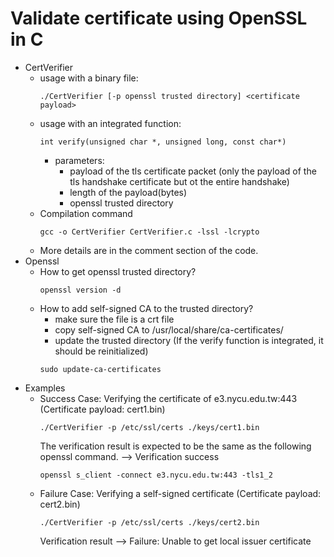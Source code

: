 # Validate certificate using OpenSSL in C
- CertVerifier
	- usage with a binary file:
	   ```=sh
	   ./CertVerifier [-p openssl trusted directory] <certificate payload>
	   ```
	- usage with an integrated function: 
		```=c
		int verify(unsigned char *, unsigned long, const char*)
		```
	  - parameters:
		  - payload of the tls certificate packet (only the payload of the tls handshake certificate but ot the entire handshake)
		  - length of the payload(bytes)
		  - openssl trusted directory
	- Compilation command
	   ```=sh
	   gcc -o CertVerifier CertVerifier.c -lssl -lcrypto
	   ```
	- More details are in the comment section of the code.
- Openssl
	- How to get openssl trusted directory?
	  ```=sh
	  openssl version -d
	  ``` 
	- How to add self-signed CA to the trusted directory?
		- make sure the file is a crt file
		- copy self-signed CA to /usr/local/share/ca-certificates/
		- update the trusted directory (If the verify function is integrated, it should be reinitialized)
		```=sh
		sudo update-ca-certificates
		```
- Examples
	- Success Case: Verifying the certificate of e3.nycu.edu.tw:443 (Certificate payload: cert1.bin)
		```=sh
		./CertVerifier -p /etc/ssl/certs ./keys/cert1.bin 
		```
		The verification result is expected to be the same as the following openssl command. --> Verification success
		```=sh
		openssl s_client -connect e3.nycu.edu.tw:443 -tls1_2
		```
	- Failure Case: Verifying a self-signed certificate (Certificate payload: cert2.bin)
		```=sh
		./CertVerifier -p /etc/ssl/certs ./keys/cert2.bin 
		```
		Verification result --> Failure: Unable to get local issuer certificate

